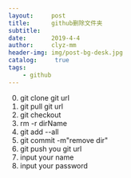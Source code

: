 ```yaml
---
layout:     post
title:      github删除文件夹
subtitle:   
date:       2019-4-4
author:     clyz-mm
header-img: img/post-bg-desk.jpg
catalog: 	 true
tags:
    - github
---
```



0. git clone git url
1. git pull git url
2. git checkout 
3. rm -r dirName
4. git add --all
5. git commit -m"remove dir"
6. git push you git url
7. input your name 
8. input your password
